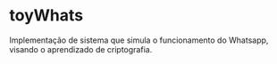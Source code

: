 # toyWhats
Implementação de sistema que simula o funcionamento do Whatsapp, visando o aprendizado de criptografia.
